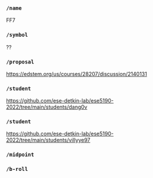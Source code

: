 ### `/name`
FF7
### `/symbol`
??
### `/proposal`
https://edstem.org/us/courses/28207/discussion/2140131
### `/student`
https://github.com/ese-detkin-lab/ese5190-2022/tree/main/students/dang0v
### `/student`
https://github.com/ese-detkin-lab/ese5190-2022/tree/main/students/villyye97
### `/midpoint`
### `/b-roll`
